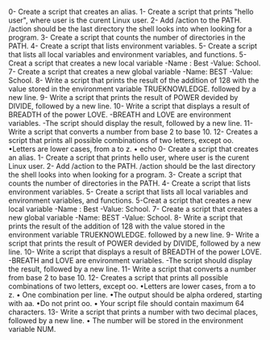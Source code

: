 0- Create a script that creates an alias. 1- Create a script that prints "hello user", where user is the curent Linux user. 2- Add /action to the PATH. /action should be the last directory the shell looks into when looking for a program. 3- Create a script that counts the number of directories in the PATH. 4- Create a script that lists environment variables. 5- Create a script that lists all local variables and environment variables, and functions. 5-Creat a script that creates a new local variable -Name : Best -Value: School. 7- Create a script that creates a new global variable -Name: BEST -Value: School. 8- Write a script that prints the result of the addition of 128 with the value stored in the environment variable TRUEKNOWLEDGE. followed by a new line. 9- Write a script that prints the result of POWER devided by DIVIDE, followed by a new line. 10- Write a script that displays a result of BREADTH of the power LOVE. -BREATH and LOVE are environment variables. -The script should display the result, followed by a new line. 11- Write a script that converts a number from base 2 to base 10. 12- Creates a script that prints all possible combinations of two letters, except oo. •Letters are lower cases, from a to z. •
echo 0- Create a script that creates an alias. 1- Create a script that prints hello user, where user is the curent Linux user. 2- Add /action to the PATH. /action should be the last directory the shell looks into when looking for a program. 3- Create a script that counts the number of directories in the PATH. 4- Create a script that lists environment variables. 5- Create a script that lists all local variables and environment variables, and functions. 5-Creat a script that creates a new local variable -Name : Best -Value: School. 7- Create a script that creates a new global variable -Name: BEST -Value: School. 8- Write a script that prints the result of the addition of 128 with the value stored in the environment variable TRUEKNOWLEDGE. followed by a new line. 9- Write a script that prints the result of POWER devided by DIVIDE, followed by a new line. 10- Write a script that displays a result of BREADTH of the power LOVE. -BREATH and LOVE are environment variables. -The script should display the result, followed by a new line. 11- Write a script that converts a number from base 2 to base 10. 12- Creates a script that prints all possible combinations of two letters, except oo. •Letters are lower cases, from a to z. • One combination per line. •The output should be alpha ordered, starting with aa. •Do not print oo. • Your script file should contain maximum 64 characters. 13- Write a script that prints a number with two decimal places, followed by a new line. • The number will be stored in the environment variable NUM.
